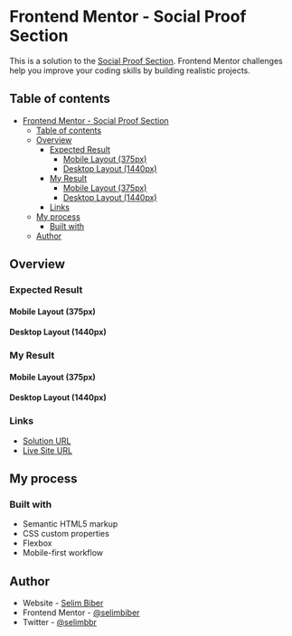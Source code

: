 # Frontend Mentor - Social Proof Section

This is a solution to the [Social Proof Section](https://www.frontendmentor.io/solutions/social-proof-section-UTAl4eNrlV). Frontend Mentor challenges help you improve your coding skills by building realistic projects. 

## Table of contents

- [Frontend Mentor - Social Proof Section](#frontend-mentor---social-proof-section)
  - [Table of contents](#table-of-contents)
  - [Overview](#overview)
    - [Expected Result](#expected-result)
      - [Mobile Layout (375px)](#mobile-layout-375px)
      - [Desktop Layout (1440px)](#desktop-layout-1440px)
    - [My Result](#my-result)
      - [Mobile Layout (375px)](#mobile-layout-375px-1)
      - [Desktop Layout (1440px)](#desktop-layout-1440px-1)
    - [Links](#links)
  - [My process](#my-process)
    - [Built with](#built-with)
  - [Author](#author)

## Overview

### Expected Result

#### Mobile Layout (375px)



#### Desktop Layout (1440px)



### My Result

#### Mobile Layout (375px)



#### Desktop Layout (1440px)



### Links

- [Solution URL](https://www.frontendmentor.io/solutions/social-proof-section-UTAl4eNrlV)
- [Live Site URL](https://htmlpreview.github.io/?https://github.com/selimbiber/30Day30Project-HTML5-CSS3-Challenges/blob/main/Day27-social-proof-section/index.html)

## My process

### Built with

- Semantic HTML5 markup
- CSS custom properties
- Flexbox
- Mobile-first workflow

## Author

- Website - [Selim Biber](https://www.selimbiber.dev)
- Frontend Mentor - [@selimbiber](https://www.frontendmentor.io/profile/selimbiber)
- Twitter - [@selimbbr](https://www.twitter.com/selimbbr)